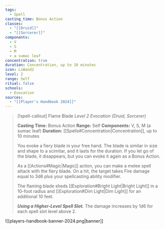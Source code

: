 ```yaml
---
tags:
  - Spell
casting_time: Bonus Action
classes:
  - "[[Druid]]"
  - "[[Sorcerer]]"
components:
  - V
  - S
  - M
  - a sumac leaf
concentration: true
duration: Concentration, up to 10 minutes
icon: LiWand2
level: 2
range: Self
ritual: false
schools:
  - Evocation
sources: 
  - "[[Player's Handbook 2024]]"
---
```

>[!spell-callout] Flame Blade
>_Level 2 Evocation (Druid, Sorcerer)_
>
>**Casting Time:** Bonus Action
>**Range:** Self
>**Components:** V, S, M (a sumac leaf)
>**Duration:** [[Spells#Concentration\|Concentration]], up to 10 minutes
>
>You evoke a fiery blade in your free hand. The blade is similar in size and shape to a scimitar, and it lasts for the duration. If you let go of the blade, it disappears, but you can evoke it again as a Bonus Action.
>
>As a [[Actions#Magic\|Magic]] action, you can make a melee spell attack with the fiery blade. On a hit, the target takes Fire damage equal to 3d6 plus your spellcasting ability modifier.
>
>The flaming blade sheds [[Exploration#Bright Light\|Bright Light]] in a 10-foot radius and [[Exploration#Dim Light\|Dim Light]] for an additional 10 feet.
>
>**_Using a Higher-Level Spell Slot._** The damage increases by 1d6 for each spell slot level above 2.


![[players-handbook-banner-2024.png|banner]]